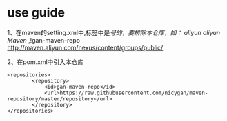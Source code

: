 # use guide
1、在maven的setting.xml中,<mirrorOf>标签中是*号的，要排除本仓库，如：
<mirror>
        <id>aliyun</id>
        <name>aliyun Maven</name>
        <mirrorOf>*,!gan-maven-repo</mirrorOf>
        <url>http://maven.aliyun.com/nexus/content/groups/public/</url>
</mirror>

2、在pom.xml中引入本仓库
```
<repositories>
        <repository>
            <id>gan-maven-repo</id>
            <url>https://raw.githubusercontent.com/nicygan/maven-repository/master/repository</url>
        </repository>
</repositories>
```
